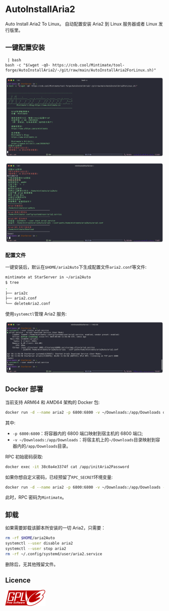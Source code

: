 # AutoInstallAria2
Auto Install Aria2 To Linux。
自动配置安装 Aria2 到 Linux 服务器或者 Linux 发行版里。

## 一键配置安装
```
 | bash
bash -c "$(wget -qO- https://cnb.cool/Mintimate/tool-forge/AutoInstallAria2/-/git/raw/main/AutoInstallAria2ForLinux.sh)"
```

![安装中](assets/startShell.webp)

![安装成功](assets/finishedShell.webp)

### 配置文件

一键安装后，默认在`$HOME/aria2Auto`下生成配置文件`aria2.conf`等文件:
```bash
mintimate at StarServer in ~/aria2Auto
$ tree
.
├── aria2c
├── aria2.conf
└── deleteAria2.conf
```

使用`systemctl`管理 Aria2 服务:

![aria2服务启动](assets/systemctlStatus.webp)

## Docker 部署

当前支持 ARM64 和 AMD64 架构的 Docker 包:
```bash
docker run -d --name aria2 -p 6800:6800 -v ~/Downloads:/app/Downloads docker.cnb.cool/mintimate/tool-forge/autoinstallaria2
```
其中:
- `-p 6800:6800`：将容器内的 6800 端口映射到宿主机的 6800 端口;
- `-v ~/Downloads:/app/Downloads`：将宿主机上的`~/Downloads`目录映射到容器内的`/app/Downloads`目录。

RPC 初始密码获取:
```bash
docker exec -it 38c0a4e3374f cat /app/initAria2Password
```

如果你想自定义密码，已经预留了`RPC_SECRET`环境变量:
```bash
docker run -d --name aria2 -p 6800:6800 -v ~/Downloads:/app/Downloads -e RPC_SECRET="Mintimate" docker.cnb.cool/mintimate/tool-forge/autoinstallaria2
```
此时，RPC 密码为`Mintimate`。

## 卸载
如果需要卸载该脚本所安装的一切 Aria2，只需要：
```bash
rm -rf $HOME/aria2Auto
systemctl --user disable aria2
systemctl --user stop aria2
rm -rf ~/.config/systemd/user/aria2.service
```

删除后，无其他残留文件。

## Licence

[![GPLv3](gplv3.png)](LICENSE)